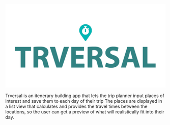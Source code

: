 

![alt text](https://github.com/tabathadelane/trversal/blob/master/logo2.png?raw=true "Simplest Logo")

Trversal is an itenerary building app that lets the trip planner input places of interest and save them to each day of their trip The places are displayed in a list view that calculates and provides the travel times between the locations, so the user can get a preview of what will realistically fit into their day. 


